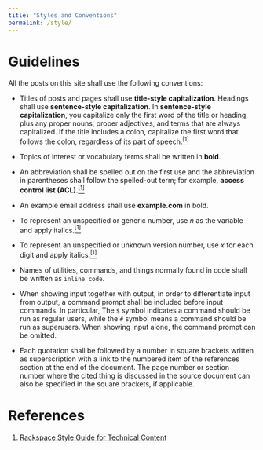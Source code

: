 ```yaml
---
title: "Styles and Conventions"
permalink: /style/
---
```



# Guidelines

All the posts on this site shall use the following conventions:

* Titles of posts and pages shall use **title-style capitalization**. Headings shall use **sentence-style capitalization**. In **sentence-style capitalization**, you capitalize only the first word of the title or heading, plus any proper nouns, proper adjectives, and terms that are always capitalized. If the title includes a colon, capitalize the first word that follows the colon, regardless of its part of speech.[<sup>\[1\]</sup>](#references)

* Topics of interest or vocabulary terms shall be written in **bold**.
* An abbreviation shall be spelled out on the first use and the abbreviation in parentheses shall follow the spelled-out term; for example, **access control list (ACL)**.[<sup>\[1\]</sup>](#references)
* An example email address shall use **example.com** in bold.
* To represent an unspecified or generic number, use _n_ as the variable and apply italics.[<sup>\[1\]</sup>](#references)
* To represent an unspecified or unknown version number, use _x_ for each digit and apply italics.[<sup>\[1\]</sup>](#references)

* Names of utilities, commands, and things normally found in code shall be written as `inline code`.
* When showing input together with output, in order to differentiate input from output, a command prompt shall be included before input commands. In particular, The `$` symbol indicates a command should be run as regular users, while the `#` symbol means a command should be run as superusers. When showing input alone, the command prompt can be omitted.

* Each quotation shall be followed by a number in square brackets written as superscription with a link to the numbered item of the references section at the end of the document. The page number or section number where the cited thing is discussed in the source document can also be specified in the square brackets, if applicable.


# References

1. [Rackspace Style Guide for Technical Content](https://docs.rackspace.com/docs/style-guide/)
